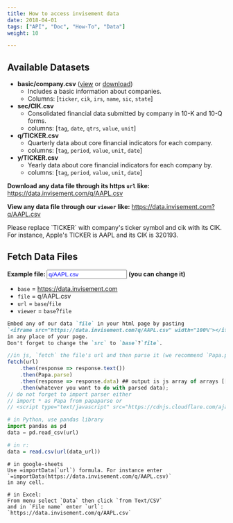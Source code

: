 ```yaml
---
title: How to access invisement data
date: 2018-04-01
tags: ["API", "Doc", "How-To", "Data"]
weight: 10

---
```




## Available Datasets

- **basic/company.csv** ([view](https://data.invisement.com?basic/company.csv) or [download](https://data.invisement.com/basic/company.csv))
    - Includes a basic information about companies.
    - Columns: [`ticker`, `cik`, `irs`, `name`, `sic`, `state`]
- **sec/CIK.csv**
    - Consolidated financial data submitted by company in 10-K and 10-Q forms.
    - columns: [`tag`, `date`, `qtrs`, `value`, `unit`]
- **q/TICKER.csv**
    - Quarterly data about core financial indicators for each company.
    - columns: [`tag`, `period`, `value`, `unit`, `date`]
- **y/TICKER.csv**
    - Yearly data about core financial indicators for each company by.
    - columns: [`tag`, `period`, `value`, `unit`, `date`]

<!---
- **q-stmt/TICKER.csv**
    - Quarterly panel data of the financial statements for each company.
    - rows: `tag`, columns: `period`
- **y-stmt/TICKER.csv**
    - Yearly panel data of the financial statements for each company.
    - rows: `tag`, columns: `period`
--->


**Download any data file through its https `url` like:**
 https://data.invisement.com/q/AAPL.csv

**View any data file through our `viewer` like:**
https://data.invisement.com?q/AAPL.csv

<aside>
Please replace `TICKER` with company's ticker symbol and cik with its CIK. For instance, Apple's TICKER is AAPL and its CIK is 320193.
</aside>

## Fetch Data Files

**Example file: <input style="color: blue" type="text" value="q/AAPL.csv" onchange="change_tag(this)"> (you can change it)**

- `base`    = https://data.invisement.com
- `file`    = q/AAPL.csv
- `url`     = `base`/`file`
- `viewer`  = `base`?`file`

```md
Embed any of our data `file` in your html page by pasting
`<iframe src="https://data.invisement.com?q/AAPL.csv" width="100%"></iframe>`
in any place of your page.
Don't forget to change the `src` to `base`?`file`.
```

```js
//in js, `fetch` the file's url and then parse it (we recommend `Papa.parse`)
fetch(url)
    .then(response => response.text())
    .then(Papa.parse)
    .then(response => response.data) ## output is js array of arrays [['col1', 'col2', ...]['1.1', '1.2', ...], ['2.1', '2.2', ...] ...]
    .then(whatever you want to do with parsed data);
// do not forget to import parser either
// import * as Papa from papaparse or
// <script type="text/javascript" src="https://cdnjs.cloudflare.com/ajax/libs/PapaParse/4.1.2/papaparse.min.js"></script>
```

```python
# in Python, use pandas library
import pandas as pd
data = pd.read_csv(url)
```

```r
# in r:
data = read.csv(url(data_url))
```

```sheets
# in google-sheets
Use =importData(`url`) formula. For instance enter
`=importData(https://data.invisement.com/q/AAPL.csv)`
in any cell.
```

```excel
# in Excel:
From menu select `Data` then click `from Text/CSV`
and in `File name` enter `url`: `https://data.invisement.com/q/AAPL.csv`
```

<script>
    change_tag = function (elem) {
        old = new RegExp(elem.defaultValue, "g")
        document.body.innerHTML = document.body.innerHTML.replace(old, elem.value);
        elem.defaultValue = elem.value
    }
</script>

